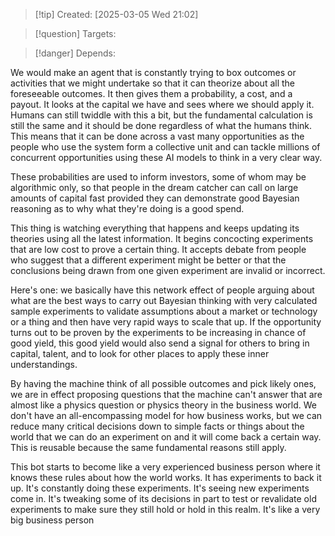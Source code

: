 
>[!tip] Created: [2025-03-05 Wed 21:02]

>[!question] Targets: 

>[!danger] Depends: 

We would make an agent that is constantly trying to box outcomes or activities that we might undertake so that it can theorize about all the foreseeable outcomes. It then gives them a probability, a cost, and a payout. It looks at the capital we have and sees where we should apply it. Humans can still twiddle with this a bit, but the fundamental calculation is still the same and it should be done regardless of what the humans think. This means that it can be done across a vast many opportunities as the people who use the system form a collective unit and can tackle millions of concurrent opportunities using these AI models to think in a very clear way. 

These probabilities are used to inform investors, some of whom may be algorithmic only, so that people in the dream catcher can call on large amounts of capital fast provided they can demonstrate good Bayesian reasoning as to why what they're doing is a good spend. 

This thing is watching everything that happens and keeps updating its theories using all the latest information. It begins concocting experiments that are low cost to prove a certain thing. It accepts debate from people who suggest that a different experiment might be better or that the conclusions being drawn from one given experiment are invalid or incorrect. 

Here's one: we basically have this network effect of people arguing about what are the best ways to carry out Bayesian thinking with very calculated sample experiments to validate assumptions about a market or technology or a thing and then have very rapid ways to scale that up. If the opportunity turns out to be proven by the experiments to be increasing in chance of good yield, this good yield would also send a signal for others to bring in capital, talent, and to look for other places to apply these inner understandings. 

By having the machine think of all possible outcomes and pick likely ones, we are in effect proposing questions that the machine can't answer that are almost like a physics question or physics theory in the business world. We don't have an all-encompassing model for how business works, but we can reduce many critical decisions down to simple facts or things about the world that we can do an experiment on and it will come back a certain way. This is reusable because the same fundamental reasons still apply. 

This bot starts to become like a very experienced business person where it knows these rules about how the world works. It has experiments to back it up. It's constantly doing these experiments. It's seeing new experiments come in. It's tweaking some of its decisions in part to test or revalidate old experiments to make sure they still hold or hold in this realm. It's like a very big business person